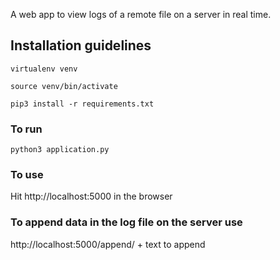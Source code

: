 A web app to view logs of a remote file on a server in real time.

## Installation guidelines
```
virtualenv venv
```
```
source venv/bin/activate
```
```
pip3 install -r requirements.txt
```
### To run
```
python3 application.py
```
### To use
Hit http://localhost:5000 in the browser
### To append data in the log file on the server use
http://localhost:5000/append/ + text to append
